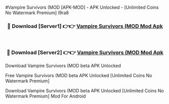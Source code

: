 #Vampire Survivors (MOD [APK-MOD] - APK Unlocked - [Unlimited Coins No Watermark Premium] l9ra8



<div align="center">

<h3>🔴 Download [Server1] 👉👉 <a href="https://momento.my/?title=Vampire_Survivors_(MOD">Vampire Survivors (MOD Mod Apk</a></h3><br>

<h3>🔴 Download [Server2] 👉👉 <a href="https://momento.my/?title=Vampire_Survivors_(MOD">Vampire Survivors (MOD Mod Apk</a></h3>
</div>



Download Vampire Survivors (MOD beta APK Unlocked

Free Vampire Survivors (MOD beta APK Unlocked [Unlimited Coins No Watermark Premium]

Download Vampire Survivors (MOD beta APK Unlocked [Unlimited Coins No Watermark Premium] Mod For Android
